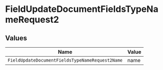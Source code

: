 # FieldUpdateDocumentFieldsTypeNameRequest2


## Values

| Name                                            | Value                                           |
| ----------------------------------------------- | ----------------------------------------------- |
| `FieldUpdateDocumentFieldsTypeNameRequest2Name` | name                                            |